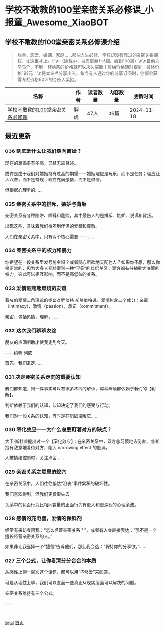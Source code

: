 # 学校不敢教的100堂亲密关系必修课_小报童_Awesome_XiaoBOT

## 学校不敢教的100堂亲密关系必修课介绍
> 脱单、恋爱、婚姻、家庭......那些人生必修、学校却没有教过的亲密关系课程，在这里补上。\n\n（连载中，每周更新1~3篇，直到100篇）\n\n目前为早鸟价，不到一杯奶茶的价格就可以永久买断！阶梯价格随时提价，最终价格199元！\n将本专栏分享出去，每当有人通过你的分享订阅时，你都会获得专栏价格60%的合伙人奖励。  
  


|名称|作者|读者数量|内容数量|更新时间|
|---|---|---|---|---|
|[学校不敢教的100堂亲密关系必修课](https://xiaobot.net/p/xinlipiaoliu?refer=0b133df9-27dc-423b-8101-639049001c13)|胖虎|47人|36篇|2024-11-18|

## 最近更新
### 036 到底是什么让我们走向离婚？

现在的离婚率有多高，已经无需赘述。

或许是由于我们对婚姻持有过高的期望——婚姻理应是玩乐，而不是任务；理应让人兴奋，而不是常规；理应充满激情，而不是温情。

但根据心理学的......

### 035 亲密关系中的排斥，嫉妒与背叛

亲密关系有各种陷阱、障碍和危险，其中最伤人的是排斥、嫉妒、说谎和背叛。

出现这些，意味着我们得不到伴侣的爱慕和尊敬。

人们在亲密关系中，只有两个核心需要——......

### 034 亲密关系中的权力和暴力

你希望在一段关系里发号施令吗？或者随心所欲地支配他人？如果你不想，那么你是正常的，因为大多人都想得到一种“平等”的伴侣关系，双方都有分摊重大决策的权力，彼此可以相互影响，而不是高低位的关系。

### 033 爱情是熊熊燃烧的友谊

著名的爱情三角理论的提出者罗伯特·斯滕伯格说，爱情包含三个成分：亲密（intimacy），激情（passion），承诺（commitment）。

亲密，包括热情，理解，......

### 032 这次我们聊聊友谊

朋友的点滴相助才使我走到今天。

——约翰·列侬

首先，我们来定......

### 031 决定亲密关系走向的重要认知

我们都知道，同一件事实可以有很多不同的解读，每种解读都依赖于我们的【判断】。

判断依赖于我们的认知，认知决定了我们的感受与行动。

我们对一段关系的认知，有时是在巩固温暖它......

### 030 窄化效应——为什么总要盯着对方的缺点？

大卫·斯杜普提出过一个【窄化效应】：在亲密关系中，双方总习惯地去伤害，或者抱有敌意地看待对方，陷入 narrowing effect 的旋涡。

人被情绪控制时，关注点会......

### 029 亲密关系之堤里的蚁穴

在亲密关系中，人们往往低估“沮丧”事件累积的破坏性。

我们喜欢得到，但我们更憎恨失去。

关系中的负面行为比相同数量的正面行为有更大和更深远的心理余波。

### 028 感情的充电器，爱情的保鲜剂

经常有来访者问我：“怎么经营亲密关系？”，或者有人会直接表达：“我不是一个擅长经营亲密关系的人。”

如果非让我选择一个“捷径”告诉他们，那么我会选：“保持你的分享欲。”......

### 027 三个公式，让你看清分分合合的本质

从感性上聊一百次这个话题，都可以用“不够爱”来回答。

可是从理性上聊，我们可以直面一些真正从现实层面可以解决的问题。

亲密关系维持有三个公式。

......


<a href="https://github.com/Reno9527/awesome-xiaobot" style="color: white; text-decoration: none;">awesome-xiaobot</a>

返回 [首页](../README.md)
